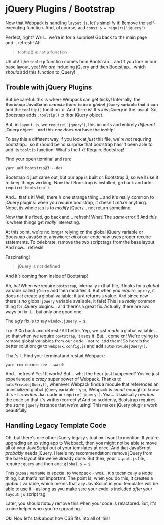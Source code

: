 # jQuery Plugins / Bootstrap

Now that Webpack is handling `layout.js`, let's simplify it! Remove the self-executing
function. And, of course, add `const $ = require('jquery')`.

Perfect, right? Well... we're in for a surprise! Go back to the main page and...
refresh! Ah!

> tooltip() is not a function

Uh oh! Tjhe `tooltip` function comes from Bootstrap... and if you look in our base
layout, yea! We *are* including jQuery and then Bootstrap... which *should* add
this function to jQuery!

## Trouble with jQuery Plugins

But be careful: this is where Webpack can get tricky! Internally, the Bootstrap
JavaScript *expects* there to be a *global* `jQuery` variable that it can add the
`tooltip()` function to. And there is! It's *this* jQuery in the layout. So, Bootstrap
adds `.tooltip()` to *that* jQuery object.

But, in `layout.js`, we `require('jquery')`, this imports and entirely *different*
jQuery object... and this one does *not* have the tooltip!

To say this a different way, if you look at *just* this file, we're *not* requiring
bootstrap... so it should be no surprise that bootstrap hasn't been able to add
its `tooltip` function! What's the fix? Require Bootstrap!

Find your open terminal and run:

```terminal
yarn add bootstrap@3 --dev
```

Bootstrap 4 just came out, but our app is built on Bootstrap 3, so we'll use it
to keep things working. Now that Bootstrap is installed, go back and add:
`require('bootstrap')`.

And... that's it! Well, there *is* one strange thing... and it's really common
to jQuery plugins: when you require bootstrap, it doesn't *return* anything. Nope,
its whole job is to *modify* jQuery... not return something.

Now that it's fixed, go back and... refresh! What! The *same* error!!! And *this*
is where things get *really* interesting.

At this point, we're no longer relying on the global jQuery variable or Bootstrap
JavaScript anywhere: *all* of our code *now* uses proper require statements. To
celebrate, remove the two script tags from the base layout. And now... refresh!

Fascinating! 

> jQuery is not defined

And it's coming from inside of Bootstrap!

Ah, ha! When we require `bootstrap`, internally in that file, *it* looks for a
*global* variable called `jQuery` and then modifies it. But when you *require*
`jquery`, it does *not* create a global variable: it just returns a value. And
since now there is *no* global `jQuery` variable available, it fails! This is a
*really* common thing for jQuery plugins... and there's a great fix. Actually,
there are *two* ways to fix it... but only one good one.

The *ugly* fix is to say `window.jQuery = $`.

Try it! Go back and refresh! All better. Yep, we just *made* a global variable...
so that when we require `bootstrap`, it uses it. But... come on! We're trying to
*remove* global variables from our code - not re-add them! So here's the better
solution: go to `webpack.config.js` and add `autoProvidejQuery()`.

That's it. Find your terminal and restart Webpack:

```terminal
yarn run encore dev --watch
```

And... refresh! Yes! It *works*! But... what the heck just happened? You've just
experienced a *crazy* super power of Webpack. Thanks to `autoProvidejQuery()`,
whenever Webpack finds a module that references an uninitialized global `jQuery`
variable - yep, Webpack is *smart* enough to know this - it *rewrites* that code
to `require('jquery')`. Yea... it basically *rewrites* the code so that it's written
correctly! And so suddenly, Bootstrap requires the *same* `jquery` instance that
*we're* using! This makes jQuery plugins work beautifully.

## Handling Legacy Template Code

Oh, but there's one other jQuery legacy situation I want to mention. If you're upgrading
an existing app to Webpack, then you might not be able to move all of your JavaScript
out of your templates at once. And that JavaScript *probably* needs jQuery. Here's
my recommendation: remove jQuery from the base layout like we've already done. But
then, your `layout.js` file, require `jquery` and then add: `global.$ = $`.
 
This `global` variable is special to Webpack - well... it's technically a Node
thing, but that's not important. The point is, when you do this, it creates a
*global* `$` variable, which means that any JavaScript in your templates will be
able to use it - as long as you make sure your code is included *after* your
`layout.js` script tag.

Later, you should *totally* remove this when your code is refactored. But, it's
a nice helper when you're upgrading.

Ok! Now let's talk about how CSS fits into all of this!
